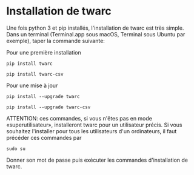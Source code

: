 # Installation de twarc

Une fois python 3 et pip installés, l'installation de twarc  est très simple. Dans un terminal (Terminal.app sous macOS, Terminal sous Ubuntu par exemple), taper la commande suivante: 

Pour une première installation

`pip install twarc`

`pip install twarc-csv`

Pour une mise à jour

`pip install --upgrade twarc`

`pip install --upgrade twarc-csv`

ATTENTION: ces commandes, si vous n'êtes pas en mode «superutilisateur», installeront twarc pour un utilisateur précis. Si vous souhaitez l'installer pour tous les utilisateurs d'un ordinateurs, il faut précéder ces commandes par

`sudo su`

Donner son mot de passe puis exécuter les commandes d'installation de twarc.
